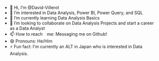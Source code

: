 - 👋 Hi, I’m @David-Villerot
- 👀 I’m interested in Data Analysis, Power BI, Power Query, and SQL
- 🌱 I’m currently learning Data Analysis Basics
- 💞️ I’m looking to collaborate on Data Analysis Projects and start a career as a Data Analyst
- 📫 How to reach　me: Messaging me on Github!
- 😄 Pronouns: He/Him
- ⚡ Fun fact: I'm currently an ALT in Japan who is interested in Data Analysis.

<!---
David-Villerot/David-Villerot is a ✨ special ✨ repository because its `README.md` (this file) appears on your GitHub profile.
You can click the Preview link to take a look at your changes.
--->
